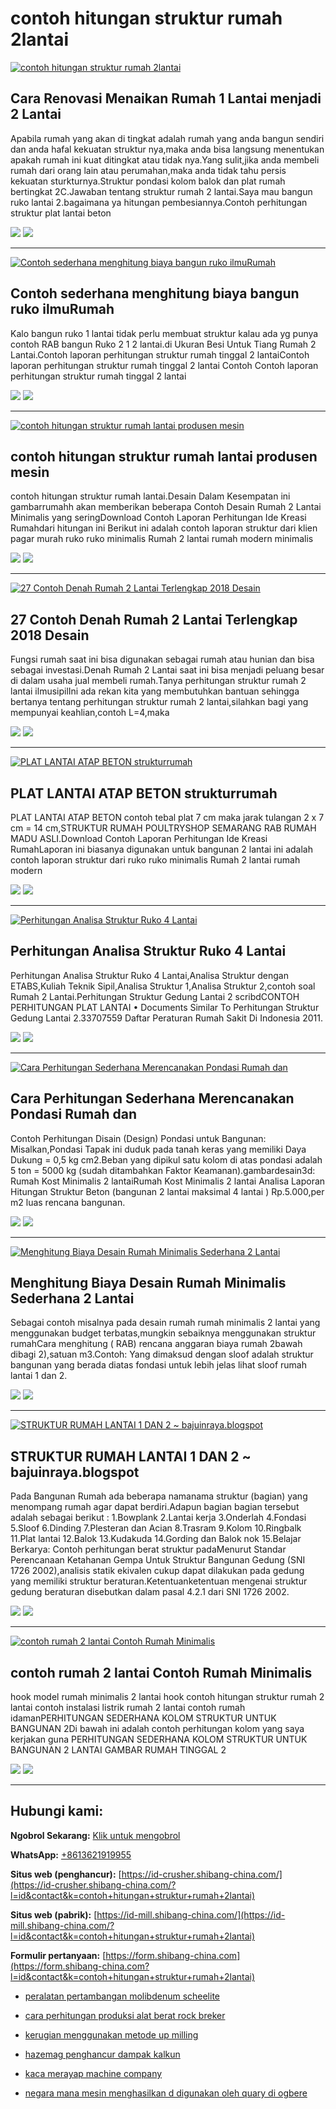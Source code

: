 # contoh hitungan struktur rumah 2lantai

<a href="https://swt.shibang-china.com/?l=id&img&k=contoh+hitungan+struktur+rumah+2lantai" target="_blank">![contoh hitungan struktur rumah 2lantai](http://static.shibang-china.com/all-800x300/655.jpg)</a>

## Cara Renovasi Menaikan Rumah 1 Lantai menjadi 2 Lantai
Apabila rumah yang akan di tingkat adalah rumah yang anda bangun sendiri dan anda hafal kekuatan struktur nya,maka anda bisa langsung menentukan apakah rumah ini kuat ditingkat atau tidak nya.Yang sulit,jika anda membeli rumah dari orang lain atau perumahan,maka anda tidak tahu persis kekuatan sturkturnya.Struktur pondasi kolom balok dan plat rumah bertingkat 2C.Jawaban tentang struktur rumah 2 lantai.Saya mau bangun ruko lantai 2.bagaimana ya hitungan pembesiannya.Contoh perhitungan struktur plat lantai beton


<a href="https://whatsapp.shibangsoft.com/WhatsApp.php" target="_blank" title="WhatsApp">![](http://static.shibang-china.com/icon/whatsapp.png)</a> <a href="https://swt.shibang-china.com/?l=id&icon&k=contoh+hitungan+struktur+rumah+2lantai" target="_blank">![](http://static.shibang-china.com/icon/chat-id.png)</a>

---

<a href="https://swt.shibang-china.com/?l=id&img&k=contoh+hitungan+struktur+rumah+2lantai" target="_blank">![Contoh sederhana menghitung biaya bangun ruko ilmuRumah](http://static.shibang-china.com/all-800x300/91.jpg)</a>

## Contoh sederhana menghitung biaya bangun ruko ilmuRumah
Kalo bangun ruko 1 lantai tidak perlu membuat struktur kalau ada yg punya contoh RAB bangun Ruko 2 1 2 lantai.di Ukuran Besi Untuk Tiang Rumah 2 Lantai.Contoh laporan perhitungan struktur rumah tinggal 2 lantaiContoh laporan perhitungan struktur rumah tinggal 2 lantai Contoh Contoh laporan perhitungan struktur rumah tinggal 2 lantai


<a href="https://whatsapp.shibangsoft.com/WhatsApp.php" target="_blank" title="WhatsApp">![](http://static.shibang-china.com/icon/whatsapp.png)</a> <a href="https://swt.shibang-china.com/?l=id&icon&k=contoh+hitungan+struktur+rumah+2lantai" target="_blank">![](http://static.shibang-china.com/icon/chat-id.png)</a>

---

<a href="https://swt.shibang-china.com/?l=id&img&k=contoh+hitungan+struktur+rumah+2lantai" target="_blank">![contoh hitungan struktur rumah lantai produsen mesin](http://static.shibang-china.com/all-800x300/1208.jpg)</a>

## contoh hitungan struktur rumah lantai produsen mesin
contoh hitungan struktur rumah lantai.Desain Dalam Kesempatan ini gambarrumahh akan memberikan beberapa Contoh Desain Rumah 2 Lantai Minimalis yang seringDownload Contoh Laporan Perhitungan Ide Kreasi Rumahdari hitungan ini Berikut ini adalah contoh laporan struktur dari klien pagar murah ruko ruko minimalis Rumah 2 lantai rumah modern minimalis


<a href="https://whatsapp.shibangsoft.com/WhatsApp.php" target="_blank" title="WhatsApp">![](http://static.shibang-china.com/icon/whatsapp.png)</a> <a href="https://swt.shibang-china.com/?l=id&icon&k=contoh+hitungan+struktur+rumah+2lantai" target="_blank">![](http://static.shibang-china.com/icon/chat-id.png)</a>

---

<a href="https://swt.shibang-china.com/?l=id&img&k=contoh+hitungan+struktur+rumah+2lantai" target="_blank">![27 Contoh Denah Rumah 2 Lantai Terlengkap 2018 Desain](http://static.shibang-china.com/all-800x300/686.jpg)</a>

## 27 Contoh Denah Rumah 2 Lantai Terlengkap 2018 Desain
Fungsi rumah saat ini bisa digunakan sebagai rumah atau hunian dan bisa sebagai investasi.Denah Rumah 2 Lantai saat ini bisa menjadi peluang besar di dalam usaha jual membeli rumah.Tanya perhitungan struktur rumah 2 lantai ilmusipilIni ada rekan kita yang membutuhkan bantuan sehingga bertanya tentang perhitungan struktur rumah 2 lantai,silahkan bagi yang mempunyai keahlian,contoh L=4,maka


<a href="https://whatsapp.shibangsoft.com/WhatsApp.php" target="_blank" title="WhatsApp">![](http://static.shibang-china.com/icon/whatsapp.png)</a> <a href="https://swt.shibang-china.com/?l=id&icon&k=contoh+hitungan+struktur+rumah+2lantai" target="_blank">![](http://static.shibang-china.com/icon/chat-id.png)</a>

---

<a href="https://swt.shibang-china.com/?l=id&img&k=contoh+hitungan+struktur+rumah+2lantai" target="_blank">![PLAT LANTAI ATAP BETON strukturrumah](http://static.shibang-china.com/all-800x300/1117.jpg)</a>

## PLAT LANTAI ATAP BETON strukturrumah
PLAT LANTAI ATAP BETON contoh tebal plat 7 cm maka jarak tulangan 2 x 7 cm = 14 cm,STRUKTUR RUMAH POULTRYSHOP SEMARANG RAB RUMAH MADU ASLI.Download Contoh Laporan Perhitungan Ide Kreasi RumahLaporan ini biasanya digunakan untuk bangunan 2 lantai ini adalah contoh laporan struktur dari ruko ruko minimalis Rumah 2 lantai rumah modern


<a href="https://whatsapp.shibangsoft.com/WhatsApp.php" target="_blank" title="WhatsApp">![](http://static.shibang-china.com/icon/whatsapp.png)</a> <a href="https://swt.shibang-china.com/?l=id&icon&k=contoh+hitungan+struktur+rumah+2lantai" target="_blank">![](http://static.shibang-china.com/icon/chat-id.png)</a>

---

<a href="https://swt.shibang-china.com/?l=id&img&k=contoh+hitungan+struktur+rumah+2lantai" target="_blank">![Perhitungan Analisa Struktur Ruko 4 Lantai](http://static.shibang-china.com/all-800x300/796.jpg)</a>

## Perhitungan Analisa Struktur Ruko 4 Lantai
Perhitungan Analisa Struktur Ruko 4 Lantai,Analisa Struktur dengan ETABS,Kuliah Teknik Sipil,Analisa Struktur 1,Analisa Struktur 2,contoh soal Rumah 2 Lantai.Perhitungan Struktur Gedung Lantai 2 scribdCONTOH PERHITUNGAN PLAT LANTAI • Documents Similar To Perhitungan Struktur Gedung Lantai 2.33707559 Daftar Peraturan Rumah Sakit Di Indonesia 2011.


<a href="https://whatsapp.shibangsoft.com/WhatsApp.php" target="_blank" title="WhatsApp">![](http://static.shibang-china.com/icon/whatsapp.png)</a> <a href="https://swt.shibang-china.com/?l=id&icon&k=contoh+hitungan+struktur+rumah+2lantai" target="_blank">![](http://static.shibang-china.com/icon/chat-id.png)</a>

---

<a href="https://swt.shibang-china.com/?l=id&img&k=contoh+hitungan+struktur+rumah+2lantai" target="_blank">![Cara Perhitungan Sederhana Merencanakan Pondasi Rumah dan](http://static.shibang-china.com/all-800x300/639.jpg)</a>

## Cara Perhitungan Sederhana Merencanakan Pondasi Rumah dan
Contoh Perhitungan Disain (Design) Pondasi untuk Bangunan: Misalkan,Pondasi Tapak ini duduk pada tanah keras yang memiliki Daya Dukung = 0,5 kg cm2.Beban yang dipikul satu kolom di atas pondasi adalah 5 ton = 5000 kg (sudah ditambahkan Faktor Keamanan).gambardesain3d: Rumah Kost Minimalis 2 lantaiRumah Kost Minimalis 2 lantai Analisa Laporan Hitungan Struktur Beton (bangunan 2 lantai maksimal 4 lantai ) Rp.5.000,per m2 luas rencana bangunan.


<a href="https://whatsapp.shibangsoft.com/WhatsApp.php" target="_blank" title="WhatsApp">![](http://static.shibang-china.com/icon/whatsapp.png)</a> <a href="https://swt.shibang-china.com/?l=id&icon&k=contoh+hitungan+struktur+rumah+2lantai" target="_blank">![](http://static.shibang-china.com/icon/chat-id.png)</a>

---

<a href="https://swt.shibang-china.com/?l=id&img&k=contoh+hitungan+struktur+rumah+2lantai" target="_blank">![Menghitung Biaya Desain Rumah Minimalis Sederhana 2 Lantai](http://static.shibang-china.com/all-800x300/561.jpg)</a>

## Menghitung Biaya Desain Rumah Minimalis Sederhana 2 Lantai
Sebagai contoh misalnya pada desain rumah rumah minimalis 2 lantai yang menggunakan budget terbatas,mungkin sebaiknya menggunakan struktur rumahCara menghitung ( RAB) rencana anggaran biaya rumah 2bawah dibagi 2),satuan m3.Contoh: Yang dimaksud dengan sloof adalah struktur bangunan yang berada diatas fondasi untuk lebih jelas lihat sloof rumah lantai 1 dan 2.


<a href="https://whatsapp.shibangsoft.com/WhatsApp.php" target="_blank" title="WhatsApp">![](http://static.shibang-china.com/icon/whatsapp.png)</a> <a href="https://swt.shibang-china.com/?l=id&icon&k=contoh+hitungan+struktur+rumah+2lantai" target="_blank">![](http://static.shibang-china.com/icon/chat-id.png)</a>

---

<a href="https://swt.shibang-china.com/?l=id&img&k=contoh+hitungan+struktur+rumah+2lantai" target="_blank">![STRUKTUR RUMAH LANTAI 1 DAN 2 ~ bajuinraya.blogspot](http://static.shibang-china.com/all-800x300/211.jpg)</a>

## STRUKTUR RUMAH LANTAI 1 DAN 2 ~ bajuinraya.blogspot
Pada Bangunan Rumah ada beberapa namanama struktur (bagian) yang menompang rumah agar dapat berdiri.Adapun bagian bagian tersebut adalah sebagai berikut : 1.Bowplank 2.Lantai kerja 3.Onderlah 4.Fondasi 5.Sloof 6.Dinding 7.Plesteran dan Acian 8.Trasram 9.Kolom 10.Ringbalk 11.Plat lantai 12.Balok 13.Kudakuda 14.Gording dan Balok nok 15.Belajar Berkarya: Contoh perhitungan berat struktur padaMenurut Standar Perencanaan Ketahanan Gempa Untuk Struktur Bangunan Gedung (SNI 1726 2002),analisis statik ekivalen cukup dapat dilakukan pada gedung yang memiliki struktur beraturan.Ketentuanketentuan mengenai struktur gedung beraturan disebutkan dalam pasal 4.2.1 dari SNI 1726 2002.


<a href="https://whatsapp.shibangsoft.com/WhatsApp.php" target="_blank" title="WhatsApp">![](http://static.shibang-china.com/icon/whatsapp.png)</a> <a href="https://swt.shibang-china.com/?l=id&icon&k=contoh+hitungan+struktur+rumah+2lantai" target="_blank">![](http://static.shibang-china.com/icon/chat-id.png)</a>

---

<a href="https://swt.shibang-china.com/?l=id&img&k=contoh+hitungan+struktur+rumah+2lantai" target="_blank">![contoh rumah 2 lantai Contoh Rumah Minimalis](http://static.shibang-china.com/all-800x300/397.jpg)</a>

## contoh rumah 2 lantai Contoh Rumah Minimalis
hook model rumah minimalis 2 lantai hook contoh hitungan struktur rumah 2 lantai contoh instalasi listrik rumah 2 lantai contoh rumah idamanPERHITUNGAN SEDERHANA KOLOM STRUKTUR UNTUK BANGUNAN 2Di bawah ini adalah contoh perhitungan kolom yang saya kerjakan guna PERHITUNGAN SEDERHANA KOLOM STRUKTUR UNTUK BANGUNAN 2 LANTAI GAMBAR RUMAH TINGGAL 2


<a href="https://whatsapp.shibangsoft.com/WhatsApp.php" target="_blank" title="WhatsApp">![](http://static.shibang-china.com/icon/whatsapp.png)</a> <a href="https://swt.shibang-china.com/?l=id&icon&k=contoh+hitungan+struktur+rumah+2lantai" target="_blank">![](http://static.shibang-china.com/icon/chat-id.png)</a>

---
## Hubungi kami:

**Ngobrol Sekarang:** [Klik untuk mengobrol](https://swt.shibang-china.com?l=id&contact&k=contoh+hitungan+struktur+rumah+2lantai)

**WhatsApp:**  [+8613621919955](https://whatsapp.shibangsoft.com/WhatsApp.php)

**Situs web (penghancur):** [https://id-crusher.shibang-china.com/](https://id-crusher.shibang-china.com/?l=id&contact&k=contoh+hitungan+struktur+rumah+2lantai)

**Situs web (pabrik):** [https://id-mill.shibang-china.com/](https://id-mill.shibang-china.com/?l=id&contact&k=contoh+hitungan+struktur+rumah+2lantai)

**Formulir pertanyaan:** [https://form.shibang-china.com](https://form.shibang-china.com?l=id&contact&k=contoh+hitungan+struktur+rumah+2lantai)

* [peralatan pertambangan molibdenum scheelite](../40/peralatan%20pertambangan%20molibdenum%20scheelite.md)

* [cara perhitungan produksi alat berat rock breker](../31/cara%20perhitungan%20produksi%20alat%20berat%20rock%20breker.md)

* [kerugian menggunakan metode up milling](../39/kerugian%20menggunakan%20metode%20up%20milling.md)

* [hazemag penghancur dampak kalkun](../39/hazemag%20penghancur%20dampak%20kalkun.md)

* [kaca merayap machine company](../32/kaca%20merayap%20machine%20company.md)

* [negara mana mesin menghasilkan d digunakan oleh quary di ogbere](../31/negara%20mana%20mesin%20menghasilkan%20d%20digunakan%20oleh%20quary%20di%20ogbere.md)